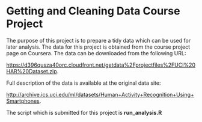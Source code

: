 Getting and Cleaning Data Course Project
===================

The purpose of this project is to prepare a tidy data which can be used for later analysis. The data for this project is obtained from the course project page on Coursera. The data can be downloaded from the following URL:

https://d396qusza40orc.cloudfront.net/getdata%2Fprojectfiles%2FUCI%20HAR%20Dataset.zip.  

Full description of the data is available at the original data site:

http://archive.ics.uci.edu/ml/datasets/Human+Activity+Recognition+Using+Smartphones.

The script which is submitted for this project is **run_analysis.R**
